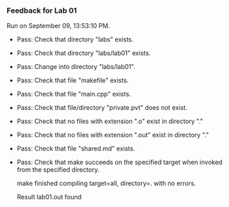 ### Feedback for Lab 01

Run on September 09, 13:53:10 PM.

+ Pass: Check that directory "labs" exists.

+ Pass: Check that directory "labs/lab01" exists.

+ Pass: Change into directory "labs/lab01".

+ Pass: Check that file "makefile" exists.

+ Pass: Check that file "main.cpp" exists.

+ Pass: Check that file/directory "private.pvt" does not exist.

+ Pass: Check that no files with extension ".o" exist in directory "."

+ Pass: Check that no files with extension ".out" exist in directory "."

+ Pass: Check that file "shared.md" exists.

+ Pass: Check that make succeeds on the specified target when invoked from the specified directory.

    make finished compiling target=all, directory=. with no errors.



    Result lab01.out found

